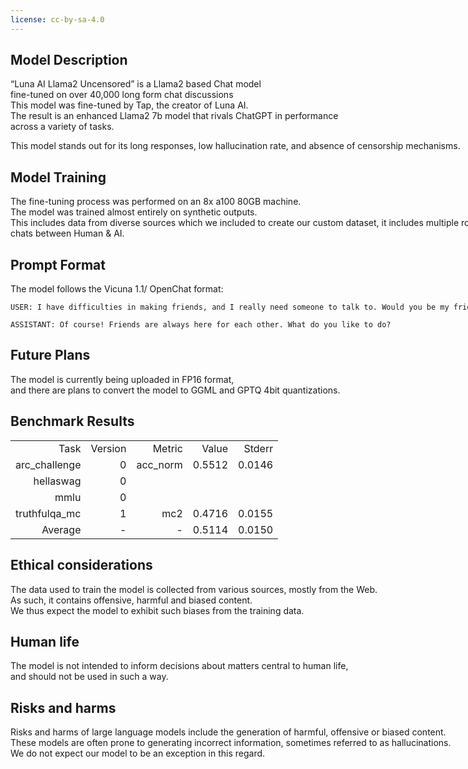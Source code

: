 ```yaml
---
license: cc-by-sa-4.0
---
```


<div style="width: 800px; margin: auto;">

<h2>Model Description</h2>
<p>“Luna AI Llama2 Uncensored” is a Llama2 based Chat model <br />fine-tuned on over 40,000 long form chat discussions <br />
  This model was fine-tuned by Tap, the creator of Luna AI. <br /> 
  The result is an enhanced Llama2 7b model that rivals ChatGPT in performance <br />across a variety of tasks.</p>
<p>This model stands out for its long responses, low hallucination rate, and absence of censorship mechanisms. <br /></p>

<h2>Model Training</h2>
<p>The fine-tuning process was performed on an 8x a100 80GB machine.
  <br />The model was trained almost entirely on synthetic outputs.
  <br />This includes data from diverse sources which we included to create our custom dataset, it includes multiple rounds of chats between Human & AI.
</p>

<h2>Prompt Format</h2>
<p>The model follows the Vicuna 1.1/ OpenChat format:</p>

```
USER: I have difficulties in making friends, and I really need someone to talk to. Would you be my friend?

ASSISTANT: Of course! Friends are always here for each other. What do you like to do?

```


<h2>Future Plans</h2>
<p>The model is currently being uploaded in FP16 format, <br />and there are plans to convert the model to GGML and GPTQ 4bit quantizations.</p>

<h2>Benchmark Results</h2>

||||||
|---:|---:|---:|---:|---:|
|Task|Version| Metric |Value |Stderr|
|arc_challenge|0|acc_norm|0.5512|0.0146|
|hellaswag|0||||
|mmlu|0||||
|truthfulqa_mc|1|mc2|0.4716|0.0155|
|Average|-|-|0.5114|0.0150|

<h2>Ethical considerations</h2>
<p>The data used to train the model is collected from various sources, mostly from the Web. <br /> 
  As such, it contains offensive, harmful and biased content. <br />We thus expect the model to exhibit such biases from the training data.</p>

<h2>Human life</h2>
<p>The model is not intended to inform decisions about matters central to human life, <br />and should not be used in such a way.</p>

<h2>Risks and harms</h2>
<p>Risks and harms of large language models include the generation of harmful, offensive or biased content. <br /> 
  These models are often prone to generating incorrect information, sometimes referred to as hallucinations. 
  <br /> We do not expect our model to be an exception in this regard.</p>

</div>


